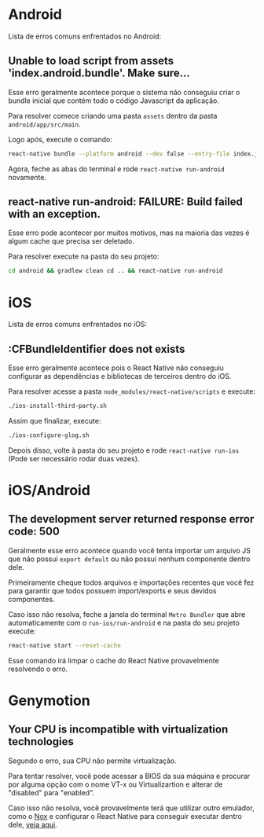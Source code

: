 # Android

Lista de erros comuns enfrentados no Android:

## Unable to load script from assets 'index.android.bundle'. Make sure...

Esse erro geralmente acontece porque o sistema não conseguiu criar o bundle inicial que contém todo o código Javascript da aplicação.

Para resolver comece criando uma pasta `assets` dentro da pasta `android/app/src/main`.

Logo após, execute o comando:

```sh
react-native bundle --platform android --dev false --entry-file index.js --bundle-output android/app/src/main/assets/index.android.bundle --assets-dest android/app/src/main/res/
```

Agora, feche as abas do terminal e rode `react-native run-android` novamente.

## react-native run-android: FAILURE: Build failed with an exception.

Esse erro pode acontecer por muitos motivos, mas na maioria das vezes é algum cache que precisa ser deletado.

Para resolver execute na pasta do seu projeto:

```sh
cd android && gradlew clean cd .. && react-native run-android
```

# iOS

Lista de erros comuns enfrentados no iOS:

## :CFBundleIdentifier does not exists

Esse erro geralmente acontece pois o React Native não conseguiu configurar as dependências e bibliotecas de terceiros dentro do iOS.

Para resolver acesse a pasta `node_modules/react-native/scripts` e execute:

```sh
./ios-install-third-party.sh
```

Assim que finalizar, execute:

```sh
./ios-configure-glog.sh
```

Depois disso, volte à pasta do seu projeto e rode `react-native run-ios` (Pode ser necessário rodar duas vezes).

# iOS/Android

## The development server returned response error code: 500

Geralmente esse erro acontece quando você tenta importar um arquivo JS que não possui `export default` ou não possui nenhum componente dentro dele.

Primeiramente cheque todos arquivos e importações recentes que você fez para garantir que todos possuem import/exports e seus devidos componentes.

Caso isso não resolva, feche a janela do terminal `Metro Bundler` que abre automaticamente com o `run-ios/run-android` e na pasta do seu projeto execute:

```sh
react-native start --reset-cache
```

Esse comando irá limpar o cache do React Native provavelmente resolvendo o erro.

# Genymotion

## Your CPU is incompatible with virtualization technologies

Segundo o erro, sua CPU não permite virtualização. 

Para tentar resolver, você pode acessar a BIOS da sua máquina e procurar por alguma opção com o nome VT-x ou Virtualizartion e alterar de "disabled" para "enabled".

Caso isso não resolva, você provavelmente terá que utilizar outro emulador, como o [Nox](https://pt.bignox.com) e configurar o React Native para conseguir executar dentro dele, [veja aqui](https://stackoverflow.com/questions/46235080/nox-emulator-with-react-native).
